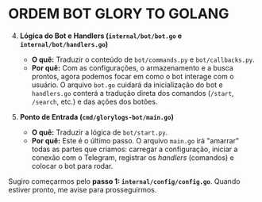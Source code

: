 # ORDEM BOT GLORY TO GOLANG


<!-- 
1.  **Configurações (`internal/config/config.go`)**
    * **O quê:** Traduzir a lógica de `bot/config.py`.
    * **Por quê:** É o alicerce. Precisamos carregar o token do bot e outras variáveis de ambiente do `.env` antes de qualquer outra coisa.
 -->
<!-- 2.  **Armazenamento (`internal/storage/storage.go`)**
    * **O quê:** Traduzir as funções de manipulação de arquivos de `bot/helpers.py` (como `load_users`, `save_users`, `load_chats`, `load_invites`, etc.).
    * **Por quê:** Esta camada de dados é a dependência principal para quase todos os comandos. Ter a leitura e escrita dos "bancos de dados" em CSV funcionando isoladamente facilitará muito a próxima etapa. -->

<!-- 3.  **Motor de Busca (`internal/search/engine.go`)**
    * **O quê:** Migrar a lógica de pesquisa de `bot/helpers.py` (funções como `parse_search_query`, `line_matches_criteria`).
    * **Por quê:** O coração do bot é a busca. Isolar e traduzir essa lógica complexa garante que a funcionalidade mais crítica funcione bem antes de integrá-la aos comandos do Telegram. -->

4.  **Lógica do Bot e Handlers (`internal/bot/bot.go` e `internal/bot/handlers.go`)**
    * **O quê:** Traduzir o conteúdo de `bot/commands.py` e `bot/callbacks.py`.
    * **Por quê:** Com as configurações, o armazenamento e a busca prontos, agora podemos focar em como o bot interage com o usuário. O arquivo `bot.go` cuidará da inicialização do bot e `handlers.go` conterá a tradução direta dos comandos (`/start`, `/search`, etc.) e das ações dos botões.

5.  **Ponto de Entrada (`cmd/glorylogs-bot/main.go`)**
    * **O quê:** Traduzir a lógica de `bot/start.py`.
    * **Por quê:** Este é o último passo. O arquivo `main.go` irá "amarrar" todas as partes que criamos: carregar a configuração, iniciar a conexão com o Telegram, registrar os *handlers* (comandos) e colocar o bot para rodar.

Sugiro começarmos pelo **passo 1: `internal/config/config.go`**. Quando estiver pronto, me avise para prosseguirmos.
